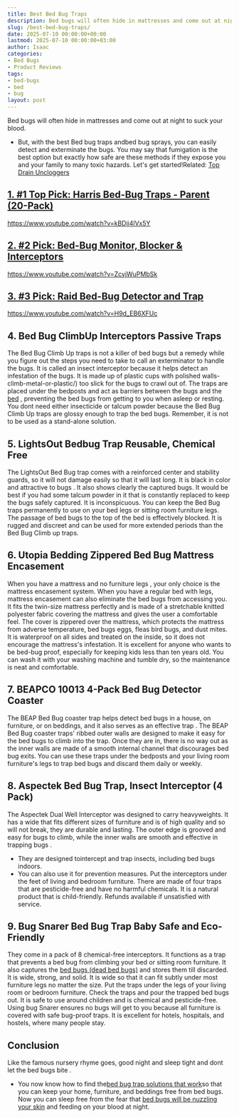 ```yaml
---
title: Best Bed Bug Traps
description: Bed bugs will often hide in mattresses and come out at night to suck your blood. - But, with the best Bed bug traps andbed bug sprays, you can easily detect...
slug: /best-bed-bug-traps/
date: 2025-07-10 00:00:00+00:00
lastmod: 2025-07-10 00:00:00+03:00
author: Isaac
categories:
- Bed Bugs
- Product Reviews
tags:
- bed-bugs
- bed
- bug
layout: post
---
```

Bed bugs will often hide in mattresses and come out at night to suck your blood.
- But, with the best Bed bug traps andbed bug sprays, you can easily detect and exterminate the bugs.
You may say that fumigation is the best option but exactly how safe are these methods if they expose you and your family to many toxic hazards.
Let's get started!Related:
[Top Drain Uncloggers](https://pestpolicy.com/best-drain-cleaner//)

## [1. #1 Top Pick: Harris Bed-Bug Traps - Parent (20-Pack)](https://www.amazon.com/dp/B01BRTNPCC/?tag=p-policy-20)

https://www.youtube.com/watch?v=kBDii4lVx5Y
## [2. #2 Pick: Bed-Bug Monitor, Blocker & Interceptors](https://www.amazon.com/dp/B07MG8BD7X/?tag=p-policy-20)

https://www.youtube.com/watch?v=ZcyjWuPMbSk
## [3. #3 Pick: Raid Bed-Bug Detector and Trap](https://www.amazon.com/dp/B01AS4ZVC4/?tag=p-policy-20)

https://www.youtube.com/watch?v=H9d_EB6XFUc
## **4. Bed Bug ClimbUp Interceptors Passive Traps**

The Bed Bug Climb Up traps is not a killer of bed bugs but a remedy while you figure out the steps you need to take to call an exterminator to handle the bugs.
It is called an insect interceptor because it helps detect an infestation of the bugs. It is made up of
plastic cups with polished walls-climb-metal-or-plastic/)
too slick for the bugs to crawl out of.
The traps are placed under the bedposts and act as barriers between the
bugs and the [bed](https://pestpolicy.com/what-does-bed-bug-poop-look-like/)
, preventing the bed bugs from getting to you when asleep or resting.
You dont need either insecticide or talcum powder because the Bed Bug Climb Up traps are glossy enough to trap the bed bugs. Remember, it is not to be used as a stand-alone solution.
## **5. LightsOut Bedbug Trap Reusable, Chemical Free**

The LightsOut
Bed Bug trap
comes with a reinforced center and stability guards, so it will not damage easily so that it will last long.
It is black in
color and attractive to bugs
. It also shows clearly the captured bugs.
It would be best if you had some talcum powder in it that is constantly replaced to keep the bugs safely captured. It is inconspicuous.
You can keep the
Bed Bug traps
permanently to use on your bed legs or sitting room furniture legs.
The passage of
bed bugs to the top
of the bed is effectively blocked. It is rugged and discreet and can be used for more extended periods than the Bed Bug Climb up traps.
## **6. Utopia Bedding Zippered Bed Bug Mattress Encasement**

When you have a
mattress and no furniture legs
, your only choice is the mattress encasement system.
When you have a regular
bed with legs, mattress encasement
can also eliminate the bed bugs from accessing you.
It fits the twin-size mattress perfectly and is made of a stretchable knitted polyester fabric covering the mattress and gives the user a comfortable feel.
The cover is zippered over the mattress, which protects the mattress from adverse temperature,
bed bugs eggs,
fleas bird bugs, and dust mites.
It is waterproof on all sides and treated on the inside, so it does not encourage the mattress's infestation. It is excellent for anyone who wants to be bed-bug proof, especially for keeping kids less than ten years old.
You can wash it with your washing machine and tumble dry, so the maintenance is neat and comfortable.
## **7. BEAPCO 10013 4-Pack Bed Bug Detector Coaster**

The BEAP Bed Bug coaster trap helps detect bed bugs in a house, on furniture, or on beddings, and it also serves as an
effective trap
.
The BEAP Bed Bug coaster traps' ribbed outer walls are designed to make it easy for the bed bugs to climb into the trap.
Once they are in, there is no way out as the inner walls are made of a smooth internal channel that
discourages bed bug
exits.
You
can use these traps
under the bedposts and your living room furniture's legs to trap bed bugs and discard them daily or weekly.
## **8. Aspectek Bed Bug Trap, Insect Interceptor (4 Pack)**

The Aspectek Dual Well Interceptor was designed to carry heavyweights.
It has a wide that fits different sizes of furniture and is of high quality and so will not break, they are durable and lasting.
The outer edge is grooved and easy for bugs to climb, while the inner walls are smooth and
effective in trapping bugs
.
- They are designed tointercept and trap insects, including bed bugs indoors.
- You can also use it for prevention measures.
Put the interceptors under the feet of living and bedroom furniture. There are made of four traps that are pesticide-free and have no harmful chemicals.
It is a natural product that is child-friendly. Refunds available if unsatisfied with service.
## **9. Bug Snarer Bed Bug Trap Baby Safe and Eco-Friendly**

They come in a pack of 8 chemical-free interceptors. It functions as a trap that
prevents a bed bug
from climbing your bed or sitting room furniture.
It also captures the
[bed bugs (dead bed bugs)](https://pestpolicy.com/dead-bed-bugs/)
and stores them till discarded.
It is wide, strong, and solid. It is wide so that it can fit subtly under most furniture legs no matter the size. Put the traps under the legs of your living room or bedroom furniture.
Check the traps and pour the trapped bed bugs out. It is safe to use around children and is chemical and pesticide-free.
Using bug Snarer ensures no bugs will get to you because all furniture is covered with safe bug-proof traps. It is excellent for hotels, hospitals, and hostels, where many people stay.
## **Conclusion**
Like the famous nursery rhyme goes, good night and sleep tight and dont let the
bed bugs bite
.
- You now know how to find the[bed bug trap solutions that work](https://pestpolicy.com/do-bed-bug-bombs-work/)so that you can keep your home, furniture, and beddings free from bed bugs.
Now you can sleep free from the fear that
[bed bugs will be nuzzling your skin](https://pestpolicy.com/can-bed-bugs-live-in-your-skin/)
and feeding on your blood at night.